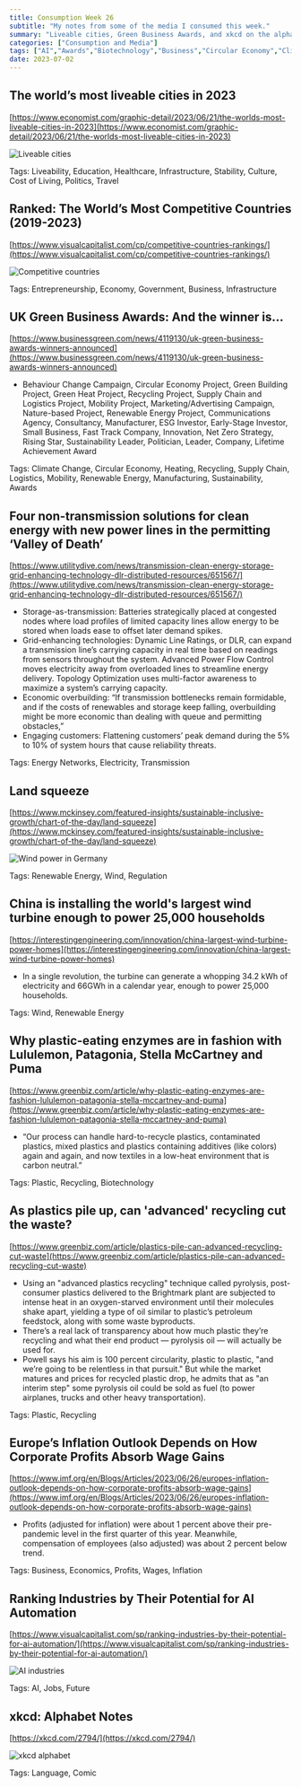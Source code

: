 ```yaml
---
title: Consumption Week 26
subtitle: "My notes from some of the media I consumed this week."
summary: "Liveable cities, Green Business Awards, and xkcd on the alphabet."
categories: ["Consumption and Media"]
tags: ["AI","Awards","Biotechnology","Business","Circular Economy","Climate Change","Comic","Cost of Living","Culture","Economics","Economy","Education","Electricity","Energy Networks","Entrepreneurship","Future","Government","Healthcare","Heating","Inflation","Infrastructure","Jobs","Language","Liveability","Logistics","Manufacturing","Mobility","Plastic","Politics","Profits","Recycling","Regulation","Renewable Energy","Stability","Supply Chain","Sustainability","Transmission","Travel","Wages","Wind"]
date: 2023-07-02
---
```

## The world’s most liveable cities in 2023

[https://www.economist.com/graphic-detail/2023/06/21/the-worlds-most-liveable-cities-in-2023](https://www.economist.com/graphic-detail/2023/06/21/the-worlds-most-liveable-cities-in-2023)

![Liveable cities](/images/sections/consumption-and-media/week26.png)

Tags: Liveability, Education, Healthcare, Infrastructure, Stability, Culture, Cost of Living, Politics, Travel

## Ranked: The World’s Most Competitive Countries (2019-2023)

[https://www.visualcapitalist.com/cp/competitive-countries-rankings/](https://www.visualcapitalist.com/cp/competitive-countries-rankings/)

![Competitive countries](/img/week26.jpeg)

Tags: Entrepreneurship, Economy, Government, Business, Infrastructure

## UK Green Business Awards: And the winner is…

[https://www.businessgreen.com/news/4119130/uk-green-business-awards-winners-announced](https://www.businessgreen.com/news/4119130/uk-green-business-awards-winners-announced)

- Behaviour Change Campaign, Circular Economy Project, Green Building Project, Green Heat Project, Recycling Project, Supply Chain and Logistics Project, Mobility Project, Marketing/Advertising Campaign, Nature-based Project, Renewable Energy Project, Communications Agency, Consultancy, Manufacturer, ESG Investor, Early-Stage Investor, Small Business, Fast Track Company, Innovation, Net Zero Strategy, Rising Star, Sustainability Leader, Politician, Leader, Company, Lifetime Achievement Award

Tags: Climate Change, Circular Economy, Heating, Recycling, Supply Chain, Logistics, Mobility, Renewable Energy, Manufacturing, Sustainability, Awards

## Four non-transmission solutions for clean energy with new power lines in the permitting ‘Valley of Death’

[https://www.utilitydive.com/news/transmission-clean-energy-storage-grid-enhancing-technology-dlr-distributed-resources/651567/](https://www.utilitydive.com/news/transmission-clean-energy-storage-grid-enhancing-technology-dlr-distributed-resources/651567/)

- Storage-as-transmission: Batteries strategically placed at congested nodes where load profiles of limited capacity lines allow energy to be stored when loads ease to offset later demand spikes.
- Grid-enhancing technologies: Dynamic Line Ratings, or DLR, can expand a transmission line’s carrying capacity in real time based on readings from sensors throughout the system. Advanced Power Flow Control moves electricity away from overloaded lines to streamline energy delivery. Topology Optimization uses multi-factor awareness to maximize a system’s carrying capacity.
- Economic overbuilding: “If transmission bottlenecks remain formidable, and if the costs of renewables and storage keep falling, overbuilding might be more economic than dealing with queue and permitting obstacles,”
- Engaging customers: Flattening customers’ peak demand during the 5% to 10% of system hours that cause reliability threats.

Tags: Energy Networks, Electricity, Transmission

## Land squeeze

[https://www.mckinsey.com/featured-insights/sustainable-inclusive-growth/chart-of-the-day/land-squeeze](https://www.mckinsey.com/featured-insights/sustainable-inclusive-growth/chart-of-the-day/land-squeeze)

![Wind power in Germany](/images/sections/consumption-and-media/week26-1.png)

Tags: Renewable Energy, Wind, Regulation

## China is installing the world's largest wind turbine enough to power 25,000 households

[https://interestingengineering.com/innovation/china-largest-wind-turbine-power-homes](https://interestingengineering.com/innovation/china-largest-wind-turbine-power-homes)

- In a single revolution, the turbine can generate a whopping 34.2 kWh of electricity and 66GWh in a calendar year, enough to power 25,000 households.

Tags: Wind, Renewable Energy

## Why plastic-eating enzymes are in fashion with Lululemon, Patagonia, Stella McCartney and Puma

[https://www.greenbiz.com/article/why-plastic-eating-enzymes-are-fashion-lululemon-patagonia-stella-mccartney-and-puma](https://www.greenbiz.com/article/why-plastic-eating-enzymes-are-fashion-lululemon-patagonia-stella-mccartney-and-puma)

- “Our process can handle hard-to-recycle plastics, contaminated plastics, mixed plastics and plastics containing additives (like colors) again and again, and now textiles in a low-heat environment that is carbon neutral.”

Tags: Plastic, Recycling, Biotechnology

## As plastics pile up, can 'advanced' recycling cut the waste?

[https://www.greenbiz.com/article/plastics-pile-can-advanced-recycling-cut-waste](https://www.greenbiz.com/article/plastics-pile-can-advanced-recycling-cut-waste)

- Using an "advanced plastics recycling" technique called pyrolysis, post-consumer plastics delivered to the Brightmark plant are subjected to intense heat in an oxygen-starved environment until their molecules shake apart, yielding a type of oil similar to plastic’s petroleum feedstock, along with some waste byproducts.
- There’s a real lack of transparency about how much plastic they’re recycling and what their end product — pyrolysis oil — will actually be used for.
- Powell says his aim is 100 percent circularity, plastic to plastic, "and we’re going to be relentless in that pursuit." But while the market matures and prices for recycled plastic drop, he admits that as "an interim step" some pyrolysis oil could be sold as fuel (to power airplanes, trucks and other heavy transportation).

Tags: Plastic, Recycling

## Europe’s Inflation Outlook Depends on How Corporate Profits Absorb Wage Gains

[https://www.imf.org/en/Blogs/Articles/2023/06/26/europes-inflation-outlook-depends-on-how-corporate-profits-absorb-wage-gains](https://www.imf.org/en/Blogs/Articles/2023/06/26/europes-inflation-outlook-depends-on-how-corporate-profits-absorb-wage-gains)

- Profits (adjusted for inflation) were about 1 percent above their pre-pandemic level in the first quarter of this year. Meanwhile, compensation of employees (also adjusted) was about 2 percent below trend.

Tags: Business, Economics, Profits, Wages, Inflation

## Ranking Industries by Their Potential for AI Automation

[https://www.visualcapitalist.com/sp/ranking-industries-by-their-potential-for-ai-automation/](https://www.visualcapitalist.com/sp/ranking-industries-by-their-potential-for-ai-automation/)

![AI industries](/images/sections/consumption-and-media/week26-2.png)

Tags: AI, Jobs, Future

## xkcd: Alphabet Notes

[https://xkcd.com/2794/](https://xkcd.com/2794/)

![xkcd alphabet](/images/sections/consumption-and-media/week26-3.png)

Tags: Language, Comic